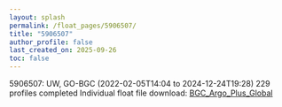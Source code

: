 ```yaml
---
layout: splash
permalink: /float_pages/5906507/
title: "5906507"
author_profile: false
last_created_on: 2025-09-26
toc: false
---
```

 
5906507: UW, GO-BGC (2022-02-05T14:04 to 2024-12-24T19:28)
229 profiles completed
Individual float file download: [BGC_Argo_Plus_Global](https://ftp.soest.hawaii.edu/bgc_argo_plus/Individual_Floats/outliers_removed/5906507_Sprof_processed.nc)
